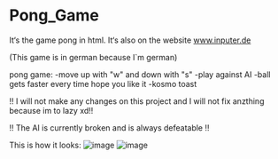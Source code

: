# Pong_Game
It‘s the game pong in html. It‘s also on the website www.inputer.de

(This game is in german because I`m german)

pong game:
-move up with "w" and down with "s"
-play against AI
-ball gets faster every time
hope you like it -kosmo toast

!! I will not make any changes on this project and I will not fix anzthing because im to lazy xd!!

!! The AI is currently broken and is always defeatable !!

This is how it looks:
![image](https://github.com/user-attachments/assets/584f3d46-8e14-4b80-bdd3-7fbb38781eb5)
![image](https://github.com/user-attachments/assets/c591cfc2-da1a-4a93-b7f7-f328d041a6a4)
